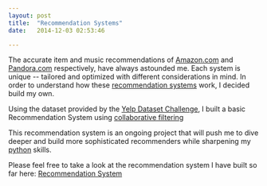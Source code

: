 ```yaml
---
layout: post
title:  "Recommendation Systems"
date:   2014-12-03 02:53:46

---
```


The accurate item and music recommendations of <a href="http://amazon.com" target="_blank">Amazon.com</a> and <a href="http://pandora.com" target="_blank">Pandora.com</a> respectively, have always astounded me. Each system is unique -- tailored and optimized with different considerations in mind. In order to understand how these <a href="http://en.wikipedia.org/wiki/Recommender_system" target="_blank">recommendation systems</a> work, I decided build my own.


Using the dataset provided by the <a href="http://www.yelp.com/dataset_challenge/" target="_blank">Yelp Dataset Challenge</a>, I built a basic Recommendation System using <a href="http://en.wikipedia.org/wiki/Collaborative_filtering" target="_blank">collaborative filtering</a>

This recommendation system is an ongoing project that will push me to dive deeper and build more sophisticated recommenders while sharpening my <a href="https://www.python.org/" target="_blank">python</a> skills.

Please feel free to take a look at the recommendation system I have built so far here: <a href="http://nbviewer.ipython.org/gist/henryachen/9cf250c462e7aa4c0466" target="_blank">Recommendation System</a>
